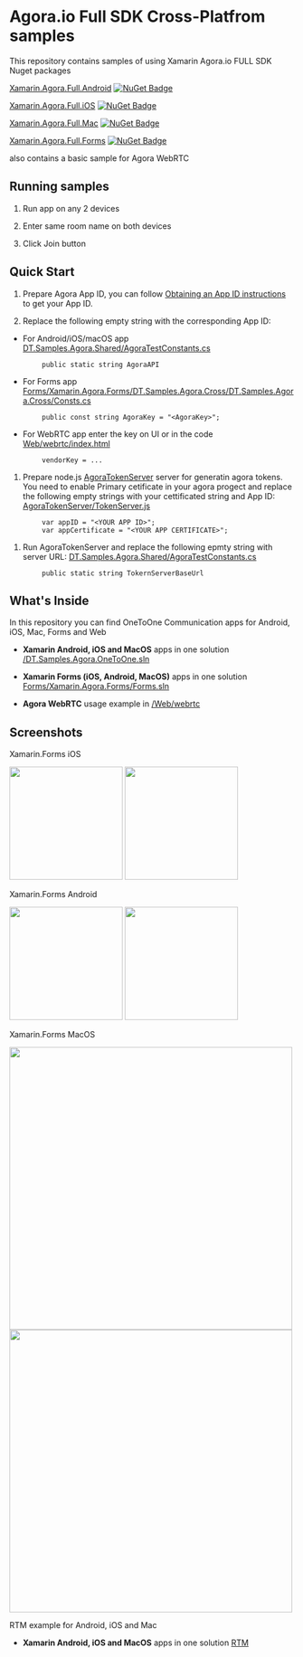 Agora.io Full SDK Cross-Platfrom samples
========================================

This repository contains samples of using Xamarin Agora.io FULL SDK Nuget packages

[Xamarin.Agora.Full.Android](https://www.nuget.org/packages/Xamarin.Agora.Full.Android/) [![NuGet Badge](https://buildstats.info/nuget/Xamarin.Agora.Full.Android)](https://www.nuget.org/packages/Xamarin.Agora.Full.Android/)

[Xamarin.Agora.Full.iOS](https://www.nuget.org/packages/Xamarin.Agora.Full.iOS/) [![NuGet Badge](https://buildstats.info/nuget/Xamarin.Agora.Full.iOS)](https://www.nuget.org/packages/Xamarin.Agora.Full.iOS/)

[Xamarin.Agora.Full.Mac](https://www.nuget.org/packages/Xamarin.Agora.Full.Mac/) [![NuGet Badge](https://buildstats.info/nuget/Xamarin.Agora.Full.Mac)](https://www.nuget.org/packages/Xamarin.Agora.Full.Mac/)

[Xamarin.Agora.Full.Forms](https://www.nuget.org/packages/Xamarin.Agora.Full.Forms/) [![NuGet Badge](https://buildstats.info/nuget/Xamarin.Agora.Full.Forms)](https://www.nuget.org/packages/Xamarin.Agora.Full.Forms/)

also contains a basic sample for Agora WebRTC


Running samples
---------------

1. Run app on any 2 devices

1. Enter same room name on both devices 

1. Click Join button


Quick Start
-----------


1. Prepare Agora App ID, you can follow [Obtaining an App ID instructions](https://docs.agora.io/en/2.1.1/product/Video/Agora%20Basics/key_web#app-id-web) to get your App ID.

1. Replace the following empty string with the corresponding App ID:

* For Android/iOS/macOS app
    [DT.Samples.Agora.Shared/AgoraTestConstants.cs](DT.Samples.Agora.Shared/AgoraTestConstants.cs)
```
        public static string AgoraAPI
```
* For Forms app
    [Forms/Xamarin.Agora.Forms/DT.Samples.Agora.Cross/DT.Samples.Agora.Cross/Consts.cs](Forms/Xamarin.Agora.Forms/DT.Samples.Agora.Cross/DT.Samples.Agora.Cross/Consts.cs)
```
        public const string AgoraKey = "<AgoraKey>";
```
* For WebRTC app enter the key on UI or in the code
    [Web/webrtc/index.html](Web/webrtc/index.html)
```
        vendorKey = ...
```
1. Prepare node.js [AgoraTokenServer](AgoraTokenServer) server for generatin agora tokens. You need to enable Primary cetificate in your agora progect and replace the following empty strings with your cettificated string and App ID:
    [AgoraTokenServer/TokenServer.js](AgoraTokenServer/TokenServer.js)
```
        var appID = "<YOUR APP ID>";
        var appCertificate = "<YOUR APP CERTIFICATE>";
```
1. Run AgoraTokenServer and replace the following epmty string with server URL:
    [DT.Samples.Agora.Shared/AgoraTestConstants.cs](DT.Samples.Agora.Shared/AgoraTestConstants.cs)
```
        public static string TokernServerBaseUrl
```

What's Inside
-------------


In this repository you can find OneToOne Communication apps for Android, iOS, Mac, Forms and Web


* **Xamarin Android, iOS and MacOS** apps in one solution [/DT.Samples.Agora.OneToOne.sln](/DT.Samples.Agora.OneToOne.sln)

* **Xamarin Forms (iOS, Android, MacOS)** apps in one solution  [Forms/Xamarin.Agora.Forms/Forms.sln](Forms/Xamarin.Agora.Forms/Forms.sln)

* **Agora WebRTC** usage example in [/Web/webrtc](/Web/webrtc)
 

Screenshots
-------------

Xamarin.Forms iOS

<img src="https://raw.githubusercontent.com/DreamTeamMobile/Xamarin.Agora.Samples/master/Screenshots/Forms/AgoraXamarinFormsiOS_00.png" width="200" />
<img src="https://raw.githubusercontent.com/DreamTeamMobile/Xamarin.Agora.Samples/master/Screenshots/Forms/AgoraXamarinFormsiOS_01.png" width="200" />

Xamarin.Forms Android

<img src="https://raw.githubusercontent.com/DreamTeamMobile/Xamarin.Agora.Samples/master/Screenshots/Forms/AgoraXamarinFormsAndroid_00.png" width="200" />
<img src="https://raw.githubusercontent.com/DreamTeamMobile/Xamarin.Agora.Samples/master/Screenshots/Forms/AgoraXamarinFormsAndroid_01.png" width="200" />

Xamarin.Forms MacOS

<img src="https://raw.githubusercontent.com/DreamTeamMobile/Xamarin.Agora.Samples/master/Screenshots/Forms/AgoraXamarinFormsMacOS_00.png" width="500" />
<img src="https://raw.githubusercontent.com/DreamTeamMobile/Xamarin.Agora.Samples/master/Screenshots/Forms/AgoraXamarinFormsMacOS_01.png" width="500" />

RTM example for Android, iOS and Mac

* **Xamarin Android, iOS and MacOS** apps in one solution [RTM](RTM)
